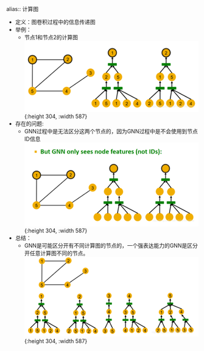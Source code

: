 alias:: 计算图

- 定义：图卷积过程中的信息传递图
- 举例：
	- 节点1和节点2的计算图
	  ![image.png](../assets/image_1704625643017_0.png){:height 304, :width 587}
- 存在的问题:
	- GNN过程中是无法区分这两个节点的，因为GNN过程中是不会使用到节点ID信息
	  ![image.png](../assets/image_1704625701871_0.png){:height 304, :width 587}
- 总结：
	- GNN是可能区分开有不同计算图的节点的，一个强表达能力的GNN是区分开任意计算图不同的节点。
	  ![image.png](../assets/image_1704625744543_0.png){:height 304, :width 587}